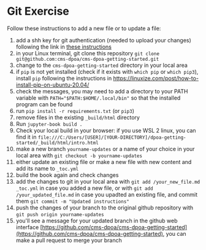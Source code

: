 # Git Exercise

Follow these instructions to add a new file or to update a file:
1.  add a shh key for git authentication (needed to upload your changes) following the link in [these instructions](https://cms-dpoa.github.io/cms-dpoa-getting-started/computing/basic/git.html)
2.  in your Linux terminal, git clone this repository `git clone git@github.com:cms-dpoa/cms-dpoa-getting-started.git`
3. change to  the `cms-dpoa-getting-started` directory in your local area
4. if  `pip` is not yet installed (check if it exists with `which pip` or `which pip3`), install `pip` following the instructions in https://linuxize.com/post/how-to-install-pip-on-ubuntu-20.04/
5. check the messages, you may need to add a directory to your PATH variable with `PATH="$PATH:$HOME/.local/bin"` so that the installed program can be found
6. run  `pip install -r requirements.txt` (or `pip3`)
7.  remove files in the existing `_build/html` directory 
8.  Run `jupyter-book build .`
9. Check your local build in your browser: if you use WSL 2 linux, you can find it in `file:///C:/Users/[USER]/[YOUR-DIRECTORY]/dpoa-getting-started/_build/html/intro.html`
10.  make a new branch `yourname-updates` or a name of your choice in your local area with `git checkout -b yourname-updates`
11. either update an existing file or make a new file with new content and add its name to `_toc.yml`
12.  build the book again and check changes
13. add the changes to git in your local area with `git add /your_new_file.md _toc.yml` in case you added a new file, or with 
`git add /your_updated_file.md` in case you upadted an existing file, and commit them `git commit -m "Updated instructions"`
14.  push the changes of your branch to the original github repository with `git push origin yourname-updates`
15. you'll see a message for your updated branch in the github web interface [https://github.com/cms-dpoa/cms-dpoa-getting-started](https://github.com/cms-dpoa/cms-dpoa-getting-started), you can make a pull request to merge your branch

